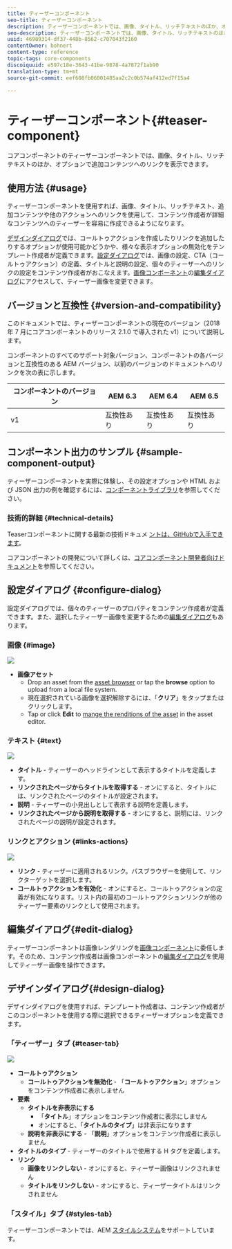 ```yaml
---
title: ティーザーコンポーネント
seo-title: ティーザーコンポーネント
description: ティーザーコンポーネントでは、画像、タイトル、リッチテキストのほか、オプションで追加コンテンツへのリンクを表示できます。
seo-description: ティーザーコンポーネントでは、画像、タイトル、リッチテキストのほか、オプションで追加コンテンツへのリンクを表示できます。
uuid: 46989314-df37-448b-8562-c707043f2160
contentOwner: bohnert
content-type: reference
topic-tags: core-components
discoiquuid: e597c18e-3643-41be-9878-4a7872f1ab90
translation-type: tm+mt
source-git-commit: eef608fb06001485aa2c2c0b574af412ed7f15a4

---
```



# ティーザーコンポーネント{#teaser-component}

コアコンポーネントのティーザーコンポーネントでは、画像、タイトル、リッチテキストのほか、オプションで追加コンテンツへのリンクを表示できます。

## 使用方法 {#usage}

ティーザーコンポーネントを使用すれば、画像、タイトル、リッチテキスト、追加コンテンツや他のアクションへのリンクを使用して、コンテンツ作成者が詳細なコンテンツへのティーザーを容易に作成できるようになります。

[デザインダイアログ](#design-dialog)では、コールトゥアクションを作成したりリンクを追加したりするオプションが使用可能かどうかや、様々な表示オプションの無効化をテンプレート作成者が定義できます。[設定ダイアログ](#configure-dialog)では、画像の設定、CTA（コールトゥアクション）の定義、タイトルと説明の設定、個々のティーザーへのリンクの設定をコンテンツ作成者がおこなえます。[画像コンポーネント](image.md)の[編集ダイアログ](image.md#edit-dialog)にアクセスして、ティーザー画像を変更できます。

## バージョンと互換性 {#version-and-compatibility}

このドキュメントでは、ティーザーコンポーネントの現在のバージョン（2018 年 7 月にコアコンポーネントのリリース 2.1.0 で導入された v1）について説明します。

コンポーネントのすべてのサポート対象バージョン、コンポーネントの各バージョンと互換性のある AEM バージョン、以前のバージョンのドキュメントへのリンクを次の表に示します。

| コンポーネントのバージョン | AEM 6.3 | AEM 6.4 | AEM 6.5 |
|---|---|---|---|
| v1 | 互換性あり | 互換性あり | 互換性あり |

## コンポーネント出力のサンプル {#sample-component-output}

ティーザーコンポーネントを実際に体験し、その設定オプションや HTML および JSON 出力の例を確認するには、[コンポーネントライブラリ](http://opensource.adobe.com/aem-core-wcm-components/library/teaser.html)を参照してください。

### 技術的詳細 {#technical-details}

Teaserコンポーネントに関する最新の技術ドキュメ [ントは、GitHubで入手できます](https://github.com/adobe/aem-core-wcm-components/blob/master/content/src/content/jcr_root/apps/core/wcm/components/teaser/v1/teaser)。

コアコンポーネントの開発について詳しくは、[コアコンポーネント開発者向けドキュメント](developing.md)を参照してください。

## 設定ダイアログ {#configure-dialog}

設定ダイアログでは、個々のティーザーのプロパティをコンテンツ作成者が定義できます。また、選択したティーザー画像を変更するための[編集ダイアログ](#edit-dialog)もあります。

### 画像 {#image}

![](assets/screen_shot_2018-07-03at104125.png)

* **画像アセット**
   * Drop an asset from the [asset browser](https://helpx.adobe.com/experience-manager/6-5/sites/authoring/using/author-environment-tools.html) or tap the **browse** option to upload from a local file system.
   * 現在選択されている画像を選択解除するには、「**クリア**」をタップまたはクリックします。
   * Tap or click **Edit** to [mange the renditions of the asset](https://helpx.adobe.com/experience-manager/6-5/assets/using/managing-assets-touch-ui.html) in the asset editor.

### テキスト {#text}

![](assets/screen_shot_2018-07-03at104138.png)

* **タイトル** - ティーザーのヘッドラインとして表示するタイトルを定義します。
* **リンクされたページからタイトルを取得する** - オンにすると、タイトルには、リンクされたページのタイトルが設定されます。
* **説明** - ティーザーの小見出しとして表示する説明を定義します。
* **リンクされたページから説明を取得する** - オンにすると、説明には、リンクされたページの説明が設定されます。

### リンクとアクション {#links-actions}

![](assets/screen_shot_2018-07-03at104146.png)

* **リンク** - ティーザーに適用されるリンク。パスブラウザーを使用して、リンクターゲットを選択します。
* **コールトゥアクションを有効化** - オンにすると、コールトゥアクションの定義が有効になります。リスト内の最初のコールトゥアクションリンクが他のティーザー要素のリンクとして使用されます。

## 編集ダイアログ{#edit-dialog}

ティーザーコンポーネントは画像レンダリングを[画像コンポーネント](image.md)に委任します。そのため、コンテンツ作成者は画像コンポーネントの[編集ダイアログ](image.md#edit-dialog)を使用してティーザー画像を操作できます。

## デザインダイアログ{#design-dialog}

デザインダイアログを使用すれば、テンプレート作成者は、コンテンツ作成者がこのコンポーネントを使用する際に選択できるティーザーオプションを定義できます。

### 「ティーザー」タブ {#teaser-tab}

![](assets/screen_shot_2018-07-03at105958.png)

* **コールトゥアクション**
   * **コールトゥアクションを無効化** - 「**コールトゥアクション**」オプションをコンテンツ作成者に表示しません
* **要素**
   * **タイトルを非表示にする**
      * 「**タイトル**」オプションをコンテンツ作成者に表示にしません
      * オンにすると、「**タイトルのタイプ**」は非表示になります
   * **説明を非表示にする** - 「**説明**」オプションをコンテンツ作成者に表示しません
* **タイトルのタイプ** - ティーザーのタイトルで使用する H タグを定義します。
* **リンク**
   * **画像をリンクしない** - オンにすると、ティーザー画像はリンクされません
   * **タイトルをリンクしない** - オンにすると、ティーザータイトルはリンクされません

### 「スタイル」タブ {#styles-tab}

ティーザーコンポーネントでは、AEM [スタイルシステム](authoring.md#component-styling)をサポートしています。
